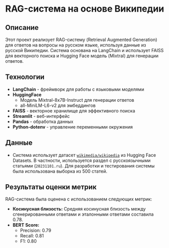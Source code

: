 # RAG-система на основе Википедии


## Описание

Этот проект реализует RAG-систему (Retrieval Augmented Generation) для ответов на вопросы на русском языке, используя данные из русской Википедии. Система основана на LangChain и использует FAISS для векторного поиска и Hugging Face модель (Mixtral) для генерации ответов.


## Технологии
- **LangChain** - фреймворк для работы с языковыми моделями
- **HuggingFace** 
  - Модель Mixtral-8x7B-Instruct для генерации ответов
  - all-MiniLM-L6-v2 для эмбеддингов
- **FAISS** - векторное хранилище для эффективного поиска
- **Streamlit** - веб-интерфейс
- **Pandas** - обработка данных
- **Python-dotenv** - управление переменными окружения

## Данные
- Система использует датасет [`wikimedia/wikipedia`](https://huggingface.co/datasets/wikimedia/wikipedia) из Hugging Face Datasets. В частности, используется раздел с русскоязычными статьями (`20231101.ru`). 
Для разработки и тестирования системы была использована выборка из 500 статей.


## Результаты оценки метрик

RAG-система была оценена с использованием следующих метрик:

* **Косинусная близость:** Средняя косинусная близость между сгенерированными ответами и эталонными ответами составила 0.78.
* **BERT Score:**
    * Precision: 0.79
    * Recall: 0.81
    * F1: 0.80
